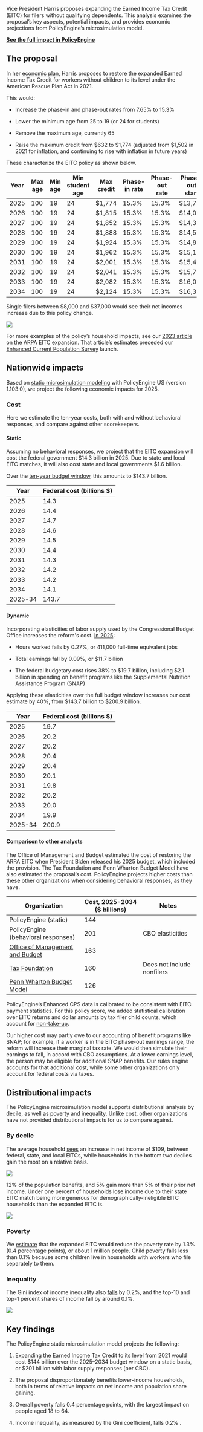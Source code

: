 Vice President Harris proposes expanding the Earned Income Tax Credit (EITC) for filers without qualifying dependents. This analysis examines the proposal’s key aspects, potential impacts, and provides economic projections from PolicyEngine’s microsimulation model.

[**See the full impact in PolicyEngine**](https://policyengine.org/us/policy?focus=policyOutput.policyBreakdown&reform=67696&region=enhanced_us&timePeriod=2025&baseline=2&household=47732)

## The proposal

In her [economic plan](https://kamalaharris.com/wp-content/uploads/2024/09/Policy_Book_Economic-Opportunity.pdf#page=13), Harris proposes to restore the expanded Earned Income Tax Credit for workers without children to its level under the American Rescue Plan Act in 2021.

This would:

- Increase the phase-in and phase-out rates from 7.65% to 15.3%

- Lower the minimum age from 25 to 19 (or 24 for students)

- Remove the maximum age, currently 65

- Raise the maximum credit from $632 to $1,774 (adjusted from $1,502 in 2021 for inflation, and continuing to rise with inflation in future years)

These characterize the EITC policy as shown below.

| Year | Max age | Min age | Min student age | Max credit | Phase-in rate | Phase-out rate | Phase-out start |
| ---- | ------- | ------- | --------------- | ---------- | ------------- | -------------- | --------------- |
| 2025 | 100     | 19      | 24              | $1,774     | 15.3%         | 15.3%          | $13,706         |
| 2026 | 100     | 19      | 24              | $1,815     | 15.3%         | 15.3%          | $14,022         |
| 2027 | 100     | 19      | 24              | $1,852     | 15.3%         | 15.3%          | $14,306         |
| 2028 | 100     | 19      | 24              | $1,888     | 15.3%         | 15.3%          | $14,582         |
| 2029 | 100     | 19      | 24              | $1,924     | 15.3%         | 15.3%          | $14,858         |
| 2030 | 100     | 19      | 24              | $1,962     | 15.3%         | 15.3%          | $15,150         |
| 2031 | 100     | 19      | 24              | $2,001     | 15.3%         | 15.3%          | $15,450         |
| 2032 | 100     | 19      | 24              | $2,041     | 15.3%         | 15.3%          | $15,758         |
| 2033 | 100     | 19      | 24              | $2,082     | 15.3%         | 15.3%          | $16,074         |
| 2034 | 100     | 19      | 24              | $2,124     | 15.3%         | 15.3%          | $16,398         |

Single filers between $8,000 and $37,000 would see their net incomes increase due to this policy change.

![](https://cdn-images-1.medium.com/max/3044/0*rozC7JqH_bOzaUD_)

For more examples of the policy’s household impacts, see our [2023 article](https://policyengine.org/us/research/restoring-arpa-eitc) on the ARPA EITC expansion. That article’s estimates preceded our [Enhanced Current Population Survey](https://policyengine.org/us/research/enhanced-cps-beta) launch.

## Nationwide impacts

Based on [static microsimulation modeling](https://policyengine.org/us/policy?focus=policyOutput.policyBreakdown&reform=67696&region=enhanced_us&timePeriod=2025&baseline=2&household=47732) with PolicyEngine US (version 1.103.0), we project the following economic impacts for 2025.

### Cost

Here we estimate the ten-year costs, both with and without behavioral responses, and compare against other scorekeepers.

#### Static

Assuming no behavioral responses, we project that the EITC expansion will cost the federal government $14.3 billion in 2025. Due to state and local EITC matches, it will also cost state and local governments $1.6 billion.

Over the [ten-year budget window](https://colab.research.google.com/drive/1uf-gmlWPDCasV6KP68M2165wGLqjDf8m#scrollTo=fKBzuOkw9i8n), this amounts to $143.7 billion.

| Year    | Federal cost (billions $) |
| ------- | ------------------------- |
| 2025    | 14.3                      |
| 2026    | 14.4                      |
| 2027    | 14.7                      |
| 2028    | 14.6                      |
| 2029    | 14.5                      |
| 2030    | 14.4                      |
| 2031    | 14.3                      |
| 2032    | 14.2                      |
| 2033    | 14.2                      |
| 2034    | 14.1                      |
| 2025-34 | 143.7                     |

#### Dynamic

Incorporating elasticities of labor supply used by the Congressional Budget Office increases the reform's cost. [In 2025](https://policyengine.org/us/policy?focus=policyOutput.laborSupplyImpact.hours&reform=67706&region=enhanced_us&timePeriod=2025&baseline=2):

- Hours worked falls by 0.27%, or 411,000 full-time equivalent jobs

- Total earnings fall by 0.09%, or $11.7 billion

- The federal budgetary cost rises 38% to $19.7 billion, including $2.1 billion in spending on benefit programs like the Supplemental Nutrition Assistance Program (SNAP)

Applying these elasticities over the full budget window increases our cost estimate by 40%, from $143.7 billion to $200.9 billion.

| Year    | Federal cost (billions $) |
| ------- | ------------------------- |
| 2025    | 19.7                      |
| 2026    | 20.2                      |
| 2027    | 20.2                      |
| 2028    | 20.4                      |
| 2029    | 20.4                      |
| 2030    | 20.1                      |
| 2031    | 19.8                      |
| 2032    | 20.2                      |
| 2033    | 20.0                      |
| 2034    | 19.9                      |
| 2025-34 | 200.9                     |

#### Comparison to other analysts

The Office of Management and Budget estimated the cost of restoring the ARPA EITC when President Biden released his 2025 budget, which included the provision. The Tax Foundation and Penn Wharton Budget Model have also estimated the proposal’s cost. PolicyEngine projects higher costs than these other organizations when considering behavioral responses, as they have.

| Organization                                                                                                                                               | Cost, 2025-2034 ($ billions) | Notes                      |
| ---------------------------------------------------------------------------------------------------------------------------------------------------------- | ---------------------------- | -------------------------- |
| PolicyEngine (static)                                                                                                                                      | 144                          |                            |
| PolicyEngine (behavioral responses)                                                                                                                        | 201                          | CBO elasticities           |
| [Office of Management and Budget](https://www.whitehouse.gov/wp-content/uploads/2024/03/budget_fy2025.pdf#page=150)                                        | 163                          |                            |
| [Tax Foundation](https://taxfoundation.org/research/all/federal/kamala-harris-tax-plan-2024/)                                                              | 160                          | Does not include nonfilers |
| [Penn Wharton Budget Model](https://budgetmodel.wharton.upenn.edu/estimates/2024/8/20/harris-campaign-revenue-effects-of-ctc-eitc-and-aca-premium-subsidy) | 126                          |                            |

PolicyEngine’s Enhanced CPS data is calibrated to be consistent with EITC payment statistics. For this policy score, we added statistical calibration over EITC returns and dollar amounts by tax filer child counts, which account for [non-take-up](https://www.taxpayeradvocate.irs.gov/wp-content/uploads/2020/08/JRC20_Volume3.pdf#page=62).

Our higher cost may partly owe to our accounting of benefit programs like SNAP; for example, if a worker is in the EITC phase-out earnings range, the reform will increase their marginal tax rate. We would then simulate their earnings to fall, in accord with CBO assumptions. At a lower earnings level, the person may be eligible for additional SNAP benefits. Our rules engine accounts for that additional cost, while some other organizations only account for federal costs via taxes.

## Distributional impacts

The PolicyEngine microsimulation model supports distributional analysis by decile, as well as poverty and inequality. Unlike cost, other organizations have not provided distributional impacts for us to compare against.

### By decile

The average household [sees](https://policyengine.org/us/policy?focus=policyOutput.distributionalImpact.incomeDecile.relative&reform=67064&region=enhanced_us&timePeriod=2025&baseline=2&household=47732) an increase in net income of $109, between federal, state, and local EITCs, while households in the bottom two deciles gain the most on a relative basis.

![](https://cdn-images-1.medium.com/max/3152/0*r6VvrLKiMIAkn9jx)

12% of the population benefits, and 5% gain more than 5% of their prior net income. Under one percent of households lose income due to their state EITC match being more generous for demographically-ineligible EITC households than the expanded EITC is.

![](https://cdn-images-1.medium.com/max/3200/0*s42zWiiXqimZLITE)

### Poverty

We [estimate](https://policyengine.org/us/policy?focus=policyOutput.povertyImpact.regular.byAge&reform=67696&region=enhanced_us&timePeriod=2025&baseline=2) that the expanded EITC would reduce the poverty rate by 1.3% (0.4 percentage points), or about 1 million people. Child poverty falls less than 0.1% because some children live in households with workers who file separately to them.

### Inequality

The Gini index of income inequality also [falls](https://policyengine.org/us/policy?focus=policyOutput.inequalityImpact&reform=67696&region=enhanced_us&timePeriod=2025&baseline=2) by 0.2%, and the top-10 and top-1 percent shares of income fall by around 0.1%.

![](https://cdn-images-1.medium.com/max/3196/0*AeI48oVouiLsbEg-)

## Key findings

The PolicyEngine static microsimulation model projects the following:

1. Expanding the Earned Income Tax Credit to its level from 2021 would cost $144 billion over the 2025–2034 budget window on a static basis, or $201 billion with labor supply responses (per CBO).

2. The proposal disproportionately benefits lower-income households, both in terms of relative impacts on net income and population share gaining.

3. Overall poverty falls 0.4 percentage points, with the largest impact on people aged 18 to 64.

4. Income inequality, as measured by the Gini coefficient, falls 0.2% .

